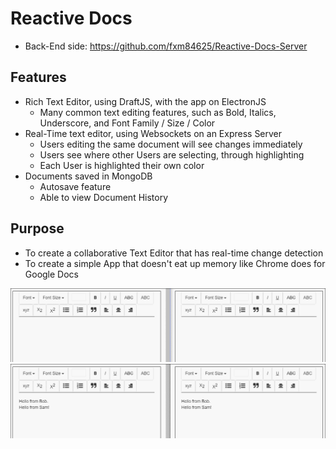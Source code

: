 # Reactive Docs
- Back-End side: https://github.com/fxm84625/Reactive-Docs-Server

## Features
- Rich Text Editor, using DraftJS, with the app on ElectronJS
  - Many common text editing features, such as Bold, Italics, Underscore, and Font Family / Size / Color
- Real-Time text editor, using Websockets on an Express Server
  - Users editing the same document will see changes immediately
  - Users see where other Users are selecting, through highlighting
  - Each User is highlighted their own color
- Documents saved in MongoDB
  - Autosave feature
  - Able to view Document History

## Purpose
- To create a collaborative Text Editor that has real-time change detection
- To create a simple App that doesn't eat up memory like Chrome does for Google Docs

![](img/collaborative1.gif)
![](img/collaborative2.gif)
